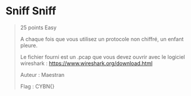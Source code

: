 # Sniff Sniff

> 25 points
> Easy
> 
> A chaque fois que vous utilisez un protocole non chiffré, un enfant pleure.
> 
> Le fichier fourni est un .pcap que vous devez ouvrir avec le logiciel wireshark : https://www.wireshark.org/download.html
> 
> Auteur : Maestran
>
> Flag : CYBN{}


